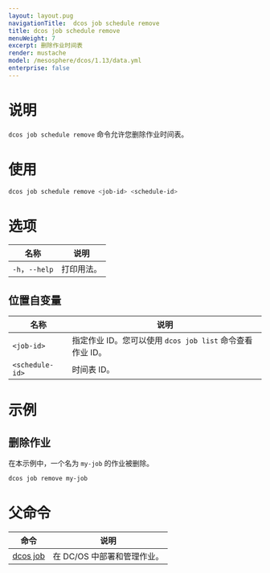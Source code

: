 ```yaml
---
layout: layout.pug
navigationTitle:  dcos job schedule remove
title: dcos job schedule remove
menuWeight: 7
excerpt: 删除作业时间表
render: mustache
model: /mesosphere/dcos/1.13/data.yml
enterprise: false
---
```



# 说明
`dcos job schedule remove` 命令允许您删除作业时间表。

# 使用

```bash
dcos job schedule remove <job-id> <schedule-id>
```

# 选项

| 名称 | 说明 |
|---------|-------------|
|`-h`，`--help` | 打印用法。 |

## 位置自变量

| 名称 | 说明 |
|---------|-------------|
| `<job-id>` | 指定作业 ID。您可以使用 `dcos job list` 命令查看作业 ID。|
| `<schedule-id>` | 时间表 ID。 |



# 示例

## 删除作业

在本示例中，一个名为 `my-job` 的作业被删除。

```bash
dcos job remove my-job
```


# 父命令

| 命令 | 说明 |
|---------|-------------|
|  [dcos job](/mesosphere/dcos/1.13/cli/command-reference/dcos-job/)  | 在 DC/OS 中部署和管理作业。|
